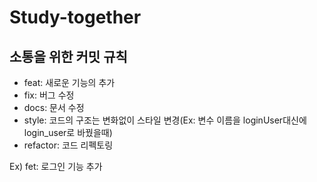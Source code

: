 # Study-together

## 소통을 위한 커밋 규칙
- feat: 새로운 기능의 추가
- fix: 버그 수정
- docs: 문서 수정
- style: 코드의 구조는 변화없이 스타일 변경(Ex: 변수 이름을 loginUser대신에 login_user로 바꿨을때)
- refactor: 코드 리펙토링

Ex) fet: 로그인 기능 추가 
